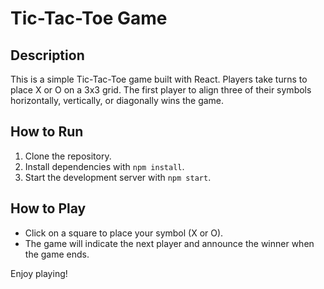 # Tic-Tac-Toe Game

## Description

This is a simple Tic-Tac-Toe game built with React. Players take turns to place X or O on a 3x3 grid. The first player to align three of their symbols horizontally, vertically, or diagonally wins the game.

## How to Run

1. Clone the repository.
2. Install dependencies with `npm install`.
3. Start the development server with `npm start`.

## How to Play

- Click on a square to place your symbol (X or O).
- The game will indicate the next player and announce the winner when the game ends.

Enjoy playing!
